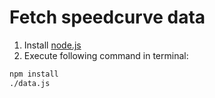 Fetch speedcurve data
=====================

1. Install [node.js](https://nodejs.org/en/)
2. Execute following command in terminal:
```bash
npm install
./data.js
```


